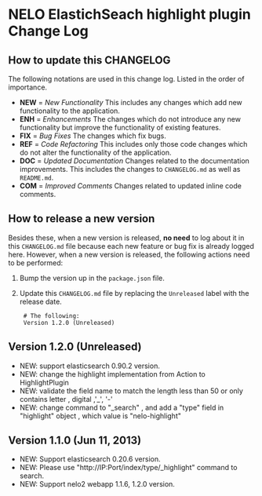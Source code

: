 # NELO ElastichSeach highlight plugin Change Log

## How to update this CHANGELOG

The following notations are used in this change log. Listed in the order of importance.

- **NEW** = *New Functionality*
This includes any changes which add new functionality to the application.
- **ENH** = *Enhancements*
The changes which do not introduce any new functionality but improve the functionality of existing features.
- **FIX** = *Bug Fixes*
The changes which fix bugs.
- **REF** = *Code Refactoring*
This includes only those code changes which do not alter the functionality of the application.
- **DOC** = *Updated Documentation*
Changes related to the documentation improvements. This includes the changes to `CHANGELOG.md` as well as `README.md`.
- **COM** = *Improved Comments*
Changes related to updated inline code comments.

## How to release a new version

Besides these, when a new version is released, **no need** to log about it in this `CHANGELOG.md` file because each new feature or bug fix is already logged here. However, when a new version is released, the following actions need to be performed:

1. Bump the version up in the `package.json` file.
2. Update this `CHANGELOG.md` file by replacing the `Unreleased` label with the release date.

        # The following:
        Version 1.2.0 (Unreleased)

## Version 1.2.0 (Unreleased)

- NEW: support elasticsearch 0.90.2 version.
- NEW: change the highlight implementation from Action to HighlightPlugin
- NEW: validate the field name to match the length less than 50 or only contains letter , digital ,'_', '-'
- NEW: change command to "_search" , and add a "type" field in "highlight" object , which value is "nelo-highlight"

## Version 1.1.0 (Jun 11, 2013)

- NEW: Support elasticsearch 0.20.6 version.
- NEW: Please use "http://IP:Port/index/type/_highlight" command to search.
- NEW: Support nelo2 webapp 1.1.6, 1.2.0 version.

